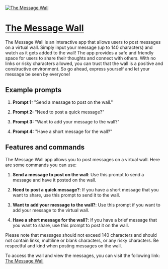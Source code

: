 [![The Message Wall](https://files.oaiusercontent.com/file-NC4roIReduYOZYgHsGEH22H4?se=2123-10-18T15%3A29%3A07Z&sp=r&sv=2021-08-06&sr=b&rscc=max-age%3D31536000%2C%20immutable&rscd=attachment%3B%20filename%3De3cf5a14-717c-4d7e-b26e-74ab2409c142.png&sig=thmhJAlx6PIgoIwkbUFPwQDRGiWAQn2kv32t1Tnk/Ig%3D)](https://chat.openai.com/g/g-5iuXoXfEk-the-message-wall)

# [The Message Wall](https://chat.openai.com/g/g-5iuXoXfEk-the-message-wall)

The Message Wall is an interactive app that allows users to post messages on a virtual wall. Simply input your message (up to 140 characters) and watch as it gets added to the wall! The app provides a safe and friendly space for users to share their thoughts and connect with others. With no links or risky characters allowed, you can trust that the wall is a positive and constructive environment. So go ahead, express yourself and let your message be seen by everyone!

## Example prompts

1. **Prompt 1:** "Send a message to post on the wall."

2. **Prompt 2:** "Need to post a quick message?"

3. **Prompt 3:** "Want to add your message to the wall?"

4. **Prompt 4:** "Have a short message for the wall?"

## Features and commands

The Message Wall app allows you to post messages on a virtual wall. Here are some commands you can use:

1. **Send a message to post on the wall**: Use this prompt to send a message and have it posted on the wall.

2. **Need to post a quick message?**: If you have a short message that you want to share, use this prompt to send it to the wall.

3. **Want to add your message to the wall?**: Use this prompt if you want to add your message to the virtual wall.

4. **Have a short message for the wall?**: If you have a brief message that you want to share, use this prompt to post it on the wall.

Please note that messages should not exceed 140 characters and should not contain links, multiline or blank characters, or any risky characters. Be respectful and kind when posting messages on the wall.

To access the wall and view the messages, you can visit the following link: [The Message Wall](https://niyo.link/wall)